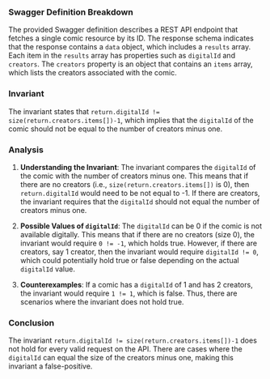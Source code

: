 ### Swagger Definition Breakdown
The provided Swagger definition describes a REST API endpoint that fetches a single comic resource by its ID. The response schema indicates that the response contains a `data` object, which includes a `results` array. Each item in the `results` array has properties such as `digitalId` and `creators`. The `creators` property is an object that contains an `items` array, which lists the creators associated with the comic.

### Invariant
The invariant states that `return.digitalId != size(return.creators.items[])-1`, which implies that the `digitalId` of the comic should not be equal to the number of creators minus one.

### Analysis
1. **Understanding the Invariant**: The invariant compares the `digitalId` of the comic with the number of creators minus one. This means that if there are no creators (i.e., `size(return.creators.items[])` is 0), then `return.digitalId` would need to be not equal to -1. If there are creators, the invariant requires that the `digitalId` should not equal the number of creators minus one.

2. **Possible Values of `digitalId`**: The `digitalId` can be 0 if the comic is not available digitally. This means that if there are no creators (size 0), the invariant would require `0 != -1`, which holds true. However, if there are creators, say 1 creator, then the invariant would require `digitalId != 0`, which could potentially hold true or false depending on the actual `digitalId` value.

3. **Counterexamples**: If a comic has a `digitalId` of 1 and has 2 creators, the invariant would require `1 != 1`, which is false. Thus, there are scenarios where the invariant does not hold true.

### Conclusion
The invariant `return.digitalId != size(return.creators.items[])-1` does not hold for every valid request on the API. There are cases where the `digitalId` can equal the size of the creators minus one, making this invariant a false-positive.
